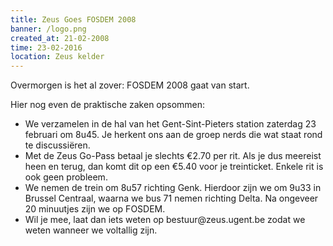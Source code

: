 ```yaml
---
title: Zeus Goes FOSDEM 2008
banner: /logo.png
created_at: 21-02-2008
time: 23-02-2016
location: Zeus kelder
---
```


Overmorgen is het al zover: FOSDEM 2008 gaat van start.

Hier nog even de praktische zaken opsommen:
<ul>
<li>We verzamelen in de hal van het Gent-Sint-Pieters station zaterdag 23 februari om 8u45. Je herkent ons aan de groep nerds die wat staat rond te discussiëren.</li>

<li>Met de Zeus Go-Pass betaal je slechts €2.70 per rit. Als je dus meereist heen en terug, dan komt dit op een €5.40 voor je treinticket. Enkele rit is ook geen probleem.</li>

<li>We nemen de trein om 8u57 richting Genk. Hierdoor zijn we om 9u33 in Brussel Centraal, waarna we bus 71 nemen richting Delta. Na ongeveer 20 minuutjes zijn we op FOSDEM.</li>

<li>Wil je mee, laat dan iets weten op bestuur@zeus.ugent.be zodat we weten wanneer we voltallig zijn.</li>
</ul>